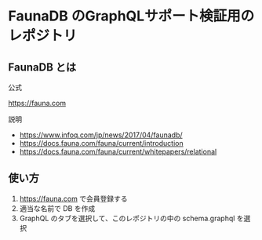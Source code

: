 # FaunaDB のGraphQLサポート検証用のレポジトリ

## FaunaDB とは

公式

https://fauna.com

説明

- https://www.infoq.com/jp/news/2017/04/faunadb/
- https://docs.fauna.com/fauna/current/introduction
- https://docs.fauna.com/fauna/current/whitepapers/relational

## 使い方

1. https://fauna.com で会員登録する
2. 適当な名前で DB を作成
3. GraphQL のタブを選択して、このレポジトリの中の schema.graphql を選択

